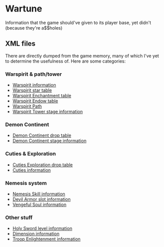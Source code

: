 # Wartune
Information that the game should've given to its player base, yet didn't (because they're a$$holes)

## XML files
There are directly dumped from the game memory, many of which I've yet to determine the usefulness of. Here are some categories:

### Warspirit & path/tower

- [Warspirit information](/XML/WarSoulTmpls.xml)
- [Warspirit star table](/XML/WarSoulStarTmpls.xml)
- [Warspirit Enchantment table](/XML/WarSoulStrengthenTmpls.xml)
- [Warspirit Endow table](/XML/WarSoulReformTmpls.xml)
- [Warspirit Path](/XML/FinalRoadEventTemplates.xml)
- [Warspirit Tower stage information](/XML/WarSoulTowerLevelTemplates.xml)

### Demon Continent
- [Demon Continent drop table](/XML/EvilLandDrop.xml)
- [Demon Continent stage information](/XML/EvilLandTemplates.xml)

### Cuties & Exploration
- [Cuties Exploration drop table](/XML/MonsterExploreDrop.xml)
- [Cuties information](/XML/MonsterTemplates.xml)

### Nemesis system
- [Nemesis Skill information](/XML/AvengerSkillTemplates.xml)
- [Devil Armor slot information](/XML/AvengerHoleTemplates.xml)
- [Vengeful Soul information](/XML/AvengerBodyTemplates.xml)

### Other stuff
- [Holy Sword level information](/XML/PetHallowsTempInfos.xml)
- [Dimension information](/XML/PlanesTemplates.xml)
- [Troop Enlightenment information](/XML/SpecialTempInfos.xml)
